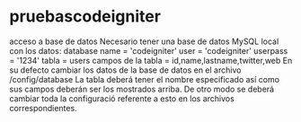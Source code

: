 pruebascodeigniter
==================

acceso a base de datos
Necesario tener una base de datos MySQL local con los datos:
database name = 'codeigniter'
user = 'codeigniter'
userpass = '1234'
	tabla = users
	campos de la tabla = id,name,lastname,twitter,web
En su defecto cambiar los datos de la base de datos en el archivo /config/database
La tabla deberá tener el nombre especificado así como sus campos deberán ser los mostrados arriba. De otro modo se deberá cambiar toda la configuració referente a esto en los archivos correspondientes.